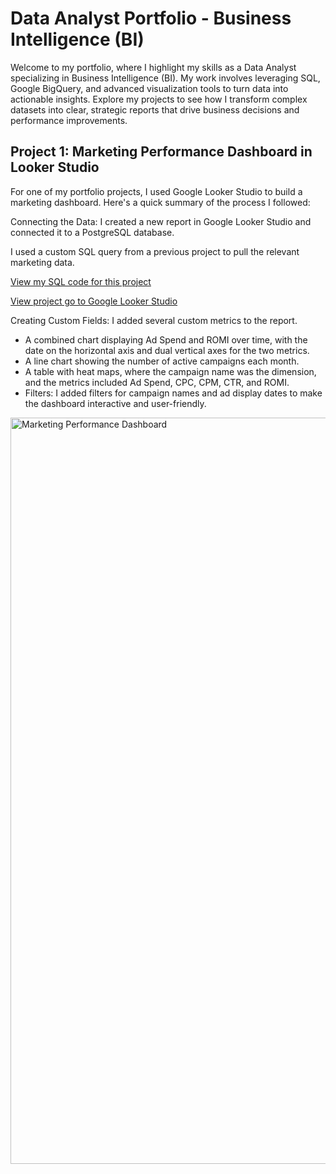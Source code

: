 # Data Analyst Portfolio - Business Intelligence (BI) 

Welcome to my portfolio, where I highlight my skills as a Data Analyst specializing in Business Intelligence (BI). My work involves leveraging SQL, Google BigQuery, and advanced visualization tools to turn data into actionable insights. Explore my projects to see how I transform complex datasets into clear, strategic reports that drive business decisions and performance improvements.

## Project 1: Marketing Performance Dashboard in Looker Studio

For one of my portfolio projects, I used Google Looker Studio to build a marketing dashboard. Here's a quick summary of the process I followed:

Connecting the Data: I created a new report in Google Looker Studio and connected it to a PostgreSQL database. 

I used a custom SQL query from a previous project to pull the relevant marketing data.

[View my SQL code for this project](https://github.com/shvetsihorr/Business-Intelligence-BI-Portfolio/blob/cd166593dff54ff86123affdcb5508dc09d9b900/SQL%20Code%20for%20Looker%20Studio%20.sql)

[View project go to Google Looker Studio](https://lookerstudio.google.com/reporting/fd02cf72-7177-4518-950c-68f38af18061)

Creating Custom Fields: I added several custom metrics to the report.

- A combined chart displaying Ad Spend and ROMI over time, with the date on the horizontal axis and dual vertical axes for the two metrics.
- A line chart showing the number of active campaigns each month.
- A table with heat maps, where the campaign name was the dimension, and the metrics included Ad Spend, CPC, CPM, CTR, and ROMI.
- Filters: I added filters for campaign names and ad display dates to make the dashboard interactive and user-friendly.
  
<img width="1194" alt="Marketing Performance Dashboard" src="https://github.com/user-attachments/assets/12493f42-d320-4868-b209-900788ec8492">

